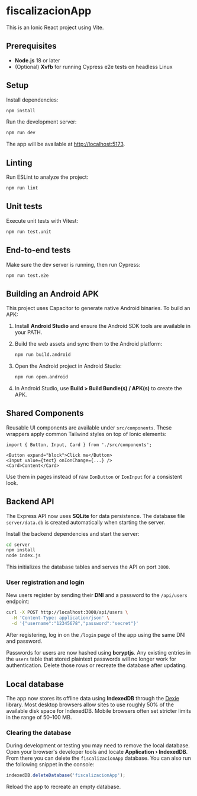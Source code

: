 # fiscalizacionApp

This is an Ionic React project using Vite.

## Prerequisites

- **Node.js** 18 or later
- (Optional) **Xvfb** for running Cypress e2e tests on headless Linux

## Setup

Install dependencies:

```bash
npm install
```

Run the development server:

```bash
npm run dev
```

The app will be available at [http://localhost:5173](http://localhost:5173).

## Linting

Run ESLint to analyze the project:

```bash
npm run lint
```

## Unit tests

Execute unit tests with Vitest:

```bash
npm run test.unit
```

## End-to-end tests

Make sure the dev server is running, then run Cypress:

```bash
npm run test.e2e
```

## Building an Android APK

This project uses Capacitor to generate native Android binaries. To build an APK:

1. Install **Android Studio** and ensure the Android SDK tools are available in your PATH.
2. Build the web assets and sync them to the Android platform:

   ```bash
   npm run build.android
   ```

3. Open the Android project in Android Studio:

   ```bash
   npm run open.android
   ```

4. In Android Studio, use **Build > Build Bundle(s) / APK(s)** to create the APK.


## Shared Components

Reusable UI components are available under `src/components`. These wrappers apply common Tailwind styles on top of Ionic elements:

```tsx
import { Button, Input, Card } from './src/components';

<Button expand="block">Click me</Button>
<Input value={text} onIonChange={...} />
<Card>Content</Card>
```

Use them in pages instead of raw `IonButton` or `IonInput` for a consistent look.

## Backend API

The Express API now uses **SQLite** for data persistence. The database file
`server/data.db` is created automatically when starting the server.

Install the backend dependencies and start the server:

```bash
cd server
npm install
node index.js
```

This initializes the database tables and serves the API on port `3000`.

### User registration and login

New users register by sending their **DNI** and a password to the `/api/users`
endpoint:

```bash
curl -X POST http://localhost:3000/api/users \
  -H 'Content-Type: application/json' \
  -d '{"username":"12345678","password":"secret"}'
```

After registering, log in on the `/login` page of the app using the same
DNI and password.

Passwords for users are now hashed using **bcryptjs**. Any existing entries in
the `users` table that stored plaintext passwords will no longer work for
authentication. Delete those rows or recreate the database after updating.

## Local database

The app now stores its offline data using **IndexedDB** through the
[Dexie](https://dexie.org) library. Most desktop browsers allow sites to use
roughly 50% of the available disk space for IndexedDB. Mobile browsers often set
stricter limits in the range of 50–100 MB.

### Clearing the database

During development or testing you may need to remove the local database. Open
your browser's developer tools and locate **Application › IndexedDB**. From
there you can delete the `fiscalizacionApp` database. You can also run the
following snippet in the console:

```javascript
indexedDB.deleteDatabase('fiscalizacionApp');
```

Reload the app to recreate an empty database.
